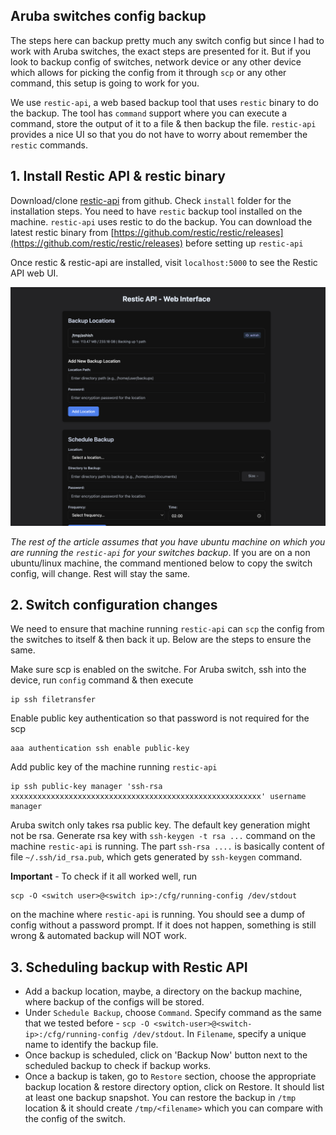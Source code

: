 ## Aruba switches config backup

The steps here can backup pretty much any switch config but since I had to work with Aruba switches, the exact steps are presented for it. But if you look to backup config of switches, network device or any other device which allows for picking the config from it through `scp` or any other command, this setup is going to work for you. 

We use `restic-api`, a web based backup tool that uses `restic` binary to do the backup. The tool has `command` support where you can execute a command, store the output of it to a file & then backup the file. `restic-api` provides a nice UI so that you do not have to worry about remember the `restic` commands. 

## 1. Install Restic API & restic binary 

Download/clone [restic-api](https://github.com/pocha/restic-api) from github. Check `install` folder for the installation steps. You need to have `restic` backup tool installed on the machine. `restic-api` uses restic to do the backup. You can download the latest restic binary from [https://github.com/restic/restic/releases](https://github.com/restic/restic/releases) before setting up `restic-api`

Once restic & restic-api are installed, visit `localhost:5000` to see the Restic API web UI. 

![restic api image](https://github.com/pocha/restic-api/raw/master/img/restic-screenshot.png)

*The rest of the article assumes that you have ubuntu machine on which you are running the `restic-api` for your switches backup*. If you are on a non ubuntu/linux machine, the command mentioned below to copy the switch config, will change. Rest will stay the same. 


## 2. Switch configuration changes

We need to ensure that machine running `restic-api` can `scp` the config from the switches to itself & then back it up. Below are the steps to ensure the same. 

Make sure scp is enabled on the switche. For Aruba switch, ssh into the device, run `config` command & then execute 

```
ip ssh filetransfer
```


Enable public key authentication so that password is not required for the scp

```
aaa authentication ssh enable public-key
```

Add public key of the machine running `restic-api`

```
ip ssh public-key manager 'ssh-rsa xxxxxxxxxxxxxxxxxxxxxxxxxxxxxxxxxxxxxxxxxxxxxxxxxxxxxxxx' username manager 
```
Aruba switch only takes rsa public key. The default key generation might not be rsa. Generate rsa key with `ssh-keygen -t rsa ...` command on the machine `restic-api` is running. The part `ssh-rsa ....` is basically content of file `~/.ssh/id_rsa.pub`, which gets generated by `ssh-keygen` command. 

**Important** - To check if it all worked well, run 

```
scp -O <switch user>@<switch ip>:/cfg/running-config /dev/stdout
```

on the machine where `restic-api` is running. You should see a dump of config without a password prompt. If it does not happen, something is still wrong & automated backup will NOT work. 

## 3. Scheduling backup with Restic API 

- Add a backup location, maybe, a directory on the backup machine, where backup of the configs will be stored. 
- Under `Schedule Backup`, choose `Command`. Specify command as the same that we tested before - `scp -O <switch-user>@<switch-ip>:/cfg/running-config /dev/stdout`. In `Filename`, specify a unique name to identify the backup file. 
- Once backup is scheduled, click on 'Backup Now' button next to the scheduled backup to check if backup works. 
- Once a backup is taken, go to `Restore` section, choose the appropriate backup location & restore directory option, click on Restore. It should list at least one backup snapshot. You can restore the backup in `/tmp` location & it should create `/tmp/<filename>` which you can compare with the config of the switch. 
